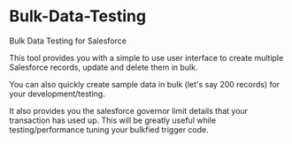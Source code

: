 # Bulk-Data-Testing
Bulk Data Testing for Salesforce

This tool provides you with a simple to use user interface to create multiple Salesforce records, update and delete them in bulk.

You can also quickly create sample data in bulk (let's say 200 records) for your development/testing.

It also provides you the salesforce governor limit details that your transaction has used up. This will be greatly useful while testing/performance tuning your bulkfied trigger code.
